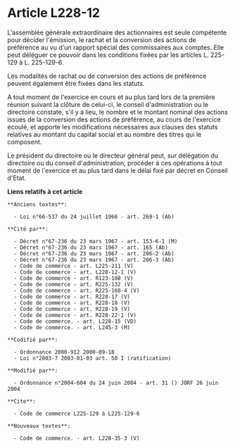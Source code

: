 # Article L228-12

L'assemblée générale extraordinaire des actionnaires est seule compétente pour décider l'émission, le rachat et la conversion
des actions de préférence au vu d'un rapport spécial des commissaires aux comptes. Elle peut déléguer ce pouvoir dans les
conditions fixées par les articles L. 225-129 à L. 225-129-6.

Les modalités de rachat ou de conversion des actions de préférence peuvent également être fixées dans les statuts.

A tout moment de l'exercice en cours et au plus tard lors de la première réunion suivant la clôture de celui-ci, le conseil
d'administration ou le directoire constate, s'il y a lieu, le nombre et le montant nominal des actions issues de la
conversion des actions de préférence, au cours de l'exercice écoulé, et apporte les modifications nécessaires aux clauses des
statuts relatives au montant du capital social et au nombre des titres qui le composent.

Le président du directoire ou le directeur général peut, sur délégation du directoire ou du conseil d'administration,
procéder à ces opérations à tout moment de l'exercice et au plus tard dans le délai fixé par décret en Conseil d'Etat.

**Liens relatifs à cet article**

	**Anciens textes**:

	  - Loi n°66-537 du 24 juillet 1966 - art. 269-1 (Ab)

	**Cité par**:

	  - Décret n°67-236 du 23 mars 1967 - art. 153-6-1 (M)
	  - Décret n°67-236 du 23 mars 1967 - art. 165 (Ab)
	  - Décret n°67-236 du 23 mars 1967 - art. 206-2 (Ab)
	  - Décret n°67-236 du 23 mars 1967 - art. 206-3 (Ab)
	  - Code de commerce - art. L225-211 (V)
	  - Code de commerce - art. L228-12-1 (V)
	  - Code de commerce - art. R123-108 (V)
	  - Code de commerce - art. R225-132 (V)
	  - Code de commerce - art. R225-160-4 (V)
	  - Code de commerce - art. R228-17 (V)
	  - Code de commerce - art. R228-18 (V)
	  - Code de commerce - art. R228-19 (V)
	  - Code de commerce - art. R228-22-1 (V)
	  - Code de commerce. - art. L228-15 (VD)
	  - Code de commerce. - art. L245-3 (M)

	**Codifié par**:

	  - Ordonnance 2000-912 2000-09-18
	  - Loi n°2003-7 2003-01-03 art. 50 I (ratification)

	**Modifié par**:

	  - Ordonnance n°2004-604 du 24 juin 2004 - art. 31 () JORF 26 juin 2004

	**Cite**:

	  - Code de commerce L225-129 à L225-129-6

	**Nouveaux textes**:

	  - Code de commerce. - art. L228-35-3 (V)
